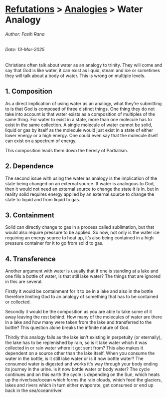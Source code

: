 # [Refutations](/refutations/) > [Analogies](/refutations/analogies/) > Water Analogy
###### Author: Fasih Rana
###### Date: 13-Mar-2025

Christians often talk about water as an analogy to trinity. They will come and say that God is like water, it can exist as liquid, steam and ice or sometimes they will talk about a body of water. This is wrong on multiple levels.

## 1. Composition
As a direct implication of using water as an analogy, what they’re submitting to is that God is composed of three distinct things. One thing they do not take into account is that water exists as a composition of multiples of the same thing. For water to exist in a state, more than one molecule has to exist in the same collection. A single molecule of water cannot be solid, liquid or gas by itself as the molecule would just exist in a state of either lower energy or a high energy. One could even say that the molecule itself can exist on a spectrum of energy.

This composition leads them down the heresy of Partialism. 

## 2. Dependence
The second issue with using the water as analogy is the implication of the state being changed on an external source. If water is analogous to God, then it would not need an external source to change the state it is in. but in reality solid requires energy applied by an external source to change the state to liquid and from liquid to gas.

## 3. Containment
Solid can directly change to gas in a process called sublimation, but that would also require pressure to be applied. So now, not only is the water ice requiring an energy source to heat up, it’s also being contained in a high pressure container for it to go from solid to gas.

## 4. Transference
Another argument with water is usually that if one is standing at a lake and one fills a bottle of water, is that still lake water? The things that are ignored in this are several.

Firstly it would be containment for it to be in a lake and also in the bottle therefore limiting God to an analogy of something that has to be contained or collected.

Secondly it would be the composition as you are able to take some of it away leaving the rest behind. How many of the molecules of water are there in a lake and how many were taken from the lake and transferred to the bottle? This question alone breaks the infinite nature of God.

Thirdly this analogy fails as the lake isn't existing in perpetuity (or eternally), the lake has to be replenished by rain, so is it lake water which it was collected in or rain water where it got sent from? This also makes it dependent on a source other than the lake itself. When you consume the water in the bottle, is it still lake water or is it now bottle water? The consumed water is digested and works it's way through your body ending its journey in the urine. Is it now bottle water or body water? The cycle continues and on this earth the cycle is depending on the Sun, which heats up the river/sea/ocean which forms the rain clouds, which feed the glaciers, lakes and rivers which in turn either evaporate, get consumed or end up back in the sea/ocean/river.